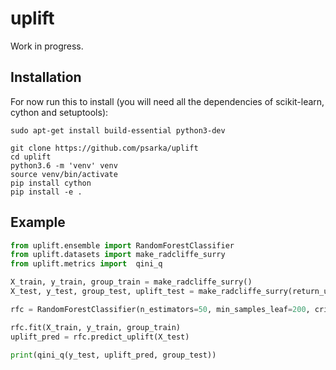 # uplift

Work in progress.

## Installation

For now run this to install (you will need all the dependencies of scikit-learn, cython and setuptools):

```
sudo apt-get install build-essential python3-dev 
```

```
git clone https://github.com/psarka/uplift
cd uplift
python3.6 -m 'venv' venv
source venv/bin/activate
pip install cython
pip install -e .
```

## Example

```python
from uplift.ensemble import RandomForestClassifier
from uplift.datasets import make_radcliffe_surry
from uplift.metrics import  qini_q

X_train, y_train, group_train = make_radcliffe_surry()
X_test, y_test, group_test, uplift_test = make_radcliffe_surry(return_uplift=True)

rfc = RandomForestClassifier(n_estimators=50, min_samples_leaf=200, criterion='uplift_gini')

rfc.fit(X_train, y_train, group_train)
uplift_pred = rfc.predict_uplift(X_test)

print(qini_q(y_test, uplift_pred, group_test))
```

